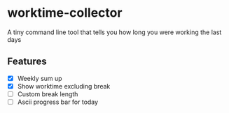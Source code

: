 # worktime-collector
A tiny command line tool that tells you how long you were working the last days

## Features
- [x] Weekly sum up
- [x] Show worktime excluding break
- [ ] Custom break length
- [ ] Ascii progress bar for today
